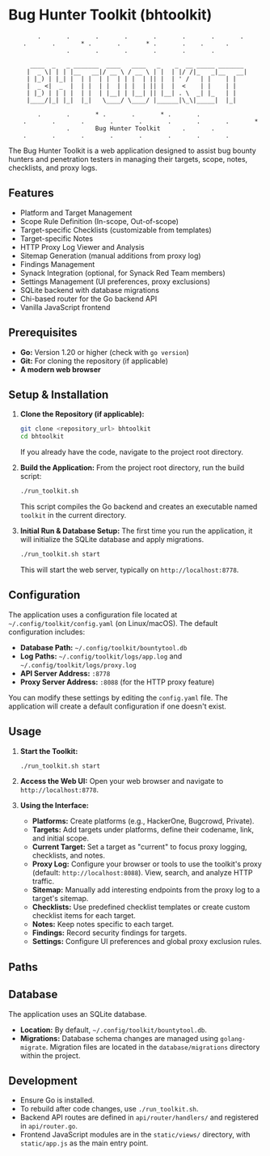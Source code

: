 # Bug Hunter Toolkit (bhtoolkit)

```
        .       .       .       .       .       .       .       .
    .       .       * .       .       * .       .    .      .   
                .       .       .       .       .       .

      ____  _   _ _______  ____   ____   _    _  __ _____ _______ 
     |  _ \| | | |__   __|/ __ \ / __ \ | |  | |/ /|_   _|__   __|
     | |_) | |_| |  | |  | |  | | |  | || |  | ' /   | |    | |   
     |  _ <|  _  |  | |  | |  | | |  | || |  |  <    | |    | |   
     | |_) | | | |  | |  | |__| | |__| || |__| . \  _| |_   | |   
     |____/|_| |_|  |_|   \____/ \____/ |______|\_\|_____|  |_|   

        .       .       * .       .       * .       .
    .       .       .       .       .       .       .       .       *
                .       Bug Hunter Toolkit      .       .
    .       .       .       .       .       .       .       .

```  

The Bug Hunter Toolkit is a web application designed to assist bug bounty hunters and penetration testers in managing their targets, scope, notes, checklists, and proxy logs.

## Features

*   Platform and Target Management
*   Scope Rule Definition (In-scope, Out-of-scope)
*   Target-specific Checklists (customizable from templates)
*   Target-specific Notes
*   HTTP Proxy Log Viewer and Analysis
*   Sitemap Generation (manual additions from proxy log)
*   Findings Management
*   Synack Integration (optional, for Synack Red Team members)
*   Settings Management (UI preferences, proxy exclusions)
*   SQLite backend with database migrations
*   Chi-based router for the Go backend API
*   Vanilla JavaScript frontend

## Prerequisites

*   **Go:** Version 1.20 or higher (check with `go version`)
*   **Git:** For cloning the repository (if applicable)
*   **A modern web browser**

## Setup & Installation

1.  **Clone the Repository (if applicable):**
    ```bash
    git clone <repository_url> bhtoolkit
    cd bhtoolkit
    ```
    If you already have the code, navigate to the project root directory.

2.  **Build the Application:**
    From the project root directory, run the build script:
    ```bash
    ./run_toolkit.sh
    ```
    This script compiles the Go backend and creates an executable named `toolkit` in the current directory.

3.  **Initial Run & Database Setup:**
    The first time you run the application, it will initialize the SQLite database and apply migrations.
    ```bash
    ./run_toolkit.sh start
    ```
    This will start the web server, typically on `http://localhost:8778`.

## Configuration

The application uses a configuration file located at `~/.config/toolkit/config.yaml` (on Linux/macOS).
The default configuration includes:
*   **Database Path:** `~/.config/toolkit/bountytool.db`
*   **Log Paths:** `~/.config/toolkit/logs/app.log` and `~/.config/toolkit/logs/proxy.log`
*   **API Server Address:** `:8778`
*   **Proxy Server Address:** `:8088` (for the HTTP proxy feature)

You can modify these settings by editing the `config.yaml` file. The application will create a default configuration if one doesn't exist.

## Usage

1.  **Start the Toolkit:**
    ```bash
    ./run_toolkit.sh start
    ```
2.  **Access the Web UI:**
    Open your web browser and navigate to `http://localhost:8778`.

3.  **Using the Interface:**
    *   **Platforms:** Create platforms (e.g., HackerOne, Bugcrowd, Private).
    *   **Targets:** Add targets under platforms, define their codename, link, and initial scope.
    *   **Current Target:** Set a target as "current" to focus proxy logging, checklists, and notes.
    *   **Proxy Log:** Configure your browser or tools to use the toolkit's proxy (default: `http://localhost:8088`). View, search, and analyze HTTP traffic.
    *   **Sitemap:** Manually add interesting endpoints from the proxy log to a target's sitemap.
    *   **Checklists:** Use predefined checklist templates or create custom checklist items for each target.
    *   **Notes:** Keep notes specific to each target.
    *   **Findings:** Record security findings for targets.
    *   **Settings:** Configure UI preferences and global proxy exclusion rules.

## Paths  

## Database

The application uses an SQLite database.
*   **Location:** By default, `~/.config/toolkit/bountytool.db`.
*   **Migrations:** Database schema changes are managed using `golang-migrate`. Migration files are located in the `database/migrations` directory within the project.

## Development

*   Ensure Go is installed.
*   To rebuild after code changes, use `./run_toolkit.sh`.
*   Backend API routes are defined in `api/router/handlers/` and registered in `api/router.go`.
*   Frontend JavaScript modules are in the `static/views/` directory, with `static/app.js` as the main entry point.
